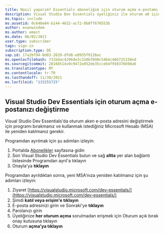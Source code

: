 ```yaml
---
title: Nasıl yaparım? Essentials aboneliğim için oturum açma e-postamı değiştirdiniz mi?
description: Visual Studio Dev Essentials üyeliğiniz ile oturum a0 için kullanabileceğiniz e-posta adresini Visual Studio Dev Essentials bulun
ms.topic: include
ms.assetid: 0c648e64-b144-4632-ac72-0b8ff670553b
author: evanwindom
ms.author: amast
ms.date: 06/02/2021
user.type: subscriber
tags: sign-in
subscription.type: DE
sap.id: 17a2bf94-0d03-2629-dfd8-e8935f9126ec
ms.openlocfilehash: 731bdac4296de3c320bf898c5464c46b725150ed
ms.sourcegitcommit: 28168514c0c9472e852de35cceb4f95837669da6
ms.translationtype: MT
ms.contentlocale: tr-TR
ms.lasthandoff: 11/30/2021
ms.locfileid: "133255725"
---
```

## <a name="how-to-change-your-sign-in-email-for-visual-studio-dev-essentials"></a>Visual Studio Dev Essentials için oturum açma e-postanızı değiştirme

Visual Studio Dev Essentials'da oturum aken e-posta adresini değiştirmek için programı bırakmanız ve kullanmak istediğiniz Microsoft Hesabı (MSA) ile yeniden katılmanız gerekir. 

Programdan ayrılmak için şu adımları izleyin:
1. Portalda [Abonelikler](https://my.visualstudio.com/subscriptions) sayfasına gidin 
2. Son Visual Studio Dev Essentials bulun ve sağ **altta** yer alan bağlantı listesinde Programdan ayrıl'a tıklayın
3. Onayla'ya **tıklayın**

Programdan ayrıldıktan sonra, yeni MSA'nıza yeniden katılmanız için şu adımları izleyin:
1. Ziyaret [https://visualstudio.microsoft.com/dev-essentials/](https://visualstudio.microsoft.com/dev-essentials/)
0. Şimdi **katıl veya erişim'e tıklayın**
0. E-posta adresinizi girin ve Sonraki'ye **tıklayın**
0. Parolanızı girin
0. Üyeliğinize **her oturum açma** sorulmadan erişmek için Oturum açık bırak onay kutusuna tıklayın
0. Oturum **açma'ya tıklayın**
